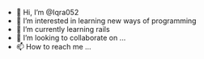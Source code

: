 - 👋 Hi, I’m @Iqra052
- 👀 I’m interested in learning new ways of programming
- 🌱 I’m currently learning rails
- 💞️ I’m looking to collaborate on ...
- 📫 How to reach me ...

<!---
Iqra052/Iqra052 is a ✨ special ✨ repository because its `README.md` (this file) appears on your GitHub profile.
You can click the Preview link to take a look at your changes.
--->
